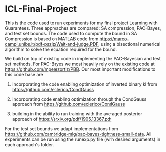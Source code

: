 # ICL-Final-Project
This is the code used to run experiments for my final project Learning with Guarantees. Three approaches are compared: SA compression, PAC-Bayes, and test set bounds.
The code used to compute the bound in SA Compression is based on MATLAB code from https://marco-campi.unibs.it/pdf-pszip/Wait-and-judge.PDF, using a bisectional numerical algorithm to solve the equation required for the bound.

We build on top of existing code in implementing the PAC-Bayesian and test set methods. For PAC-Bayes we most heavily rely on the existing code at https://github.com/mperezortiz/PBB. Our most important modifications to this code base are 

1) incorporating the code enabling optimization of inverted binary kl from https://github.com/eclerico/CondGauss

2) incorporating code enabling optimization through the CondGauss approach from https://github.com/eclerico/CondGauss

3) building in the ability to run training with the averaged posterior approach of https://arxiv.org/pdf/1905.13367.pdf

For the test set bounds we adapt implementations from https://github.com/cambridge-mlg/pac-bayes-tightness-small-data.
All experiments can be run using the runexp.py file (with desired arguments) in each approach's folder.
